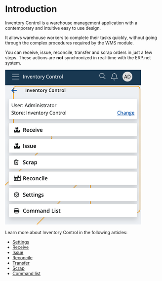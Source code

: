# Introduction

Inventory Control is a warehouse management application with a contemporary and intuitive easy to use design. 

It allows warehouse workers to complete their tasks quickly, without going through the complex procedures required by the WMS module. 

You can receive, issue, reconcile, transfer and scrap orders in just a few steps. These actions are **not** synchronized in real-time with the ERP.net system.

![Inventory Control](pictures/inventory-control.png)

Learn more about Inventory Control in the following articles:

- [Settings](settings.md)
-	[Receive](receive.md)
-	[Issue](issue.md)
-	[Reconcile](reconcile.md)
-	[Transfer](transfer.md)
-	[Scrap](scrap.md)
-	[Command list](command-list.md)
